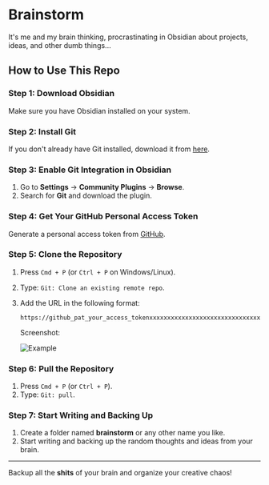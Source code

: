 # Brainstorm 

It's me and my brain thinking, procrastinating in Obsidian about projects, ideas, and other dumb things...

## How to Use This Repo

### Step 1: Download Obsidian
Make sure you have Obsidian installed on your system.

### Step 2: Install Git
If you don't already have Git installed, download it from [here](https://git-scm.com/downloads).

### Step 3: Enable Git Integration in Obsidian
1. Go to **Settings** -> **Community Plugins** -> **Browse**.
2. Search for **Git** and download the plugin.

### Step 4: Get Your GitHub Personal Access Token
Generate a personal access token from [GitHub](https://github.com/settings/personal-access-tokens).

### Step 5: Clone the Repository
1. Press `Cmd + P` (or `Ctrl + P` on Windows/Linux).
2. Type: `Git: Clone an existing remote repo`.
3. Add the URL in the following format:

   ```
   https://github_pat_your_access_tokenxxxxxxxxxxxxxxxxxxxxxxxxxxxxxxxxxxx@github.com/biwasbhandari/brainstorm.git
   ```

   Screenshot:

   ![Example](https://github.com/user-attachments/assets/02a5477c-455e-4442-a4ed-a5f89dc94fd7)

### Step 6: Pull the Repository
1. Press `Cmd + P` (or `Ctrl + P`).
2. Type: `Git: pull`.

### Step 7: Start Writing and Backing Up
1. Create a folder named **brainstorm** or any other name you like.
2. Start writing and backing up the random thoughts and ideas from your brain.

---

Backup all the **shits** of your brain and organize your creative chaos!
